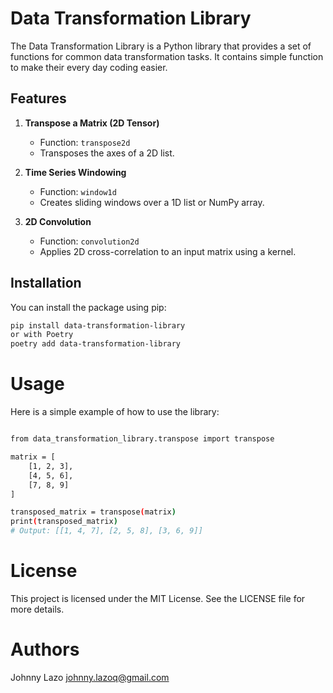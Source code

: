 # Data Transformation Library

The Data Transformation Library is a Python library that provides a set of functions for common data transformation tasks. It contains simple function to make their every day coding easier. 

## Features

1. **Transpose a Matrix (2D Tensor)**
   - Function: `transpose2d`
   - Transposes the axes of a 2D list.

2. **Time Series Windowing**
   - Function: `window1d`
   - Creates sliding windows over a 1D list or NumPy array.

3. **2D Convolution**
   - Function: `convolution2d`
   - Applies 2D cross-correlation to an input matrix using a kernel.

## Installation

You can install the package using pip:

```sh
pip install data-transformation-library
or with Poetry
poetry add data-transformation-library
```
# Usage
Here is a simple example of how to use the library:

```sh

from data_transformation_library.transpose import transpose

matrix = [
    [1, 2, 3],
    [4, 5, 6],
    [7, 8, 9]
]

transposed_matrix = transpose(matrix)
print(transposed_matrix)
# Output: [[1, 4, 7], [2, 5, 8], [3, 6, 9]]
```

# License
This project is licensed under the MIT License. See the LICENSE file for more details.

# Authors
Johnny Lazo johnny.lazoq@gmail.com

